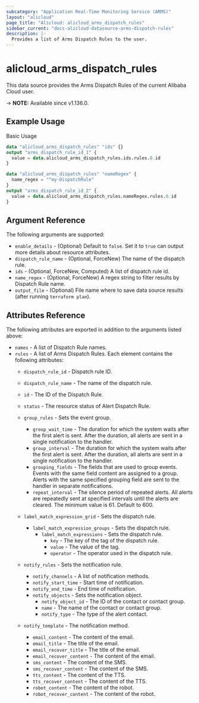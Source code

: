```yaml
---
subcategory: "Application Real-Time Monitoring Service (ARMS)"
layout: "alicloud"
page_title: "Alicloud: alicloud_arms_dispatch_rules"
sidebar_current: "docs-alicloud-datasource-arms-dispatch-rules"
description: |-
  Provides a list of Arms Dispatch Rules to the user.
---
```


# alicloud_arms_dispatch_rules

This data source provides the Arms Dispatch Rules of the current Alibaba Cloud user.

-> **NOTE:** Available since v1.136.0.

## Example Usage

Basic Usage

```terraform
data "alicloud_arms_dispatch_rules" "ids" {}
output "arms_dispatch_rule_id_1" {
  value = data.alicloud_arms_dispatch_rules.ids.rules.0.id
}

data "alicloud_arms_dispatch_rules" "nameRegex" {
  name_regex = "^my-DispatchRule"
}
output "arms_dispatch_rule_id_2" {
  value = data.alicloud_arms_dispatch_rules.nameRegex.rules.0.id
}

```

## Argument Reference

The following arguments are supported:

* `enable_details` - (Optional) Default to `false`. Set it to `true` can output more details about resource attributes.
* `dispatch_rule_name` - (Optional, ForceNew) The name of the dispatch rule.
* `ids` - (Optional, ForceNew, Computed)  A list of dispatch rule id.
* `name_regex` - (Optional, ForceNew) A regex string to filter results by Dispatch Rule name.
* `output_file` - (Optional) File name where to save data source results (after running `terraform plan`).

## Attributes Reference

The following attributes are exported in addition to the arguments listed above:

* `names` - A list of Dispatch Rule names.
* `rules` - A list of Arms Dispatch Rules. Each element contains the following attributes:
  * `dispatch_rule_id` - Dispatch rule ID.
  * `dispatch_rule_name` - The name of the dispatch rule.
  * `id` - The ID of the Dispatch Rule.
  * `status` - The resource status of Alert Dispatch Rule.
  * `group_rules` - Sets the event group.
    * `group_wait_time` - The duration for which the system waits after the first alert is sent. After the duration, all alerts are sent in a single notification to the handler.
    * `group_interval` - The duration for which the system waits after the first alert is sent. After the duration, all alerts are sent in a single notification to the handler.
    * `grouping_fields` - The fields that are used to group events. Events with the same field content are assigned to a group. Alerts with the same specified grouping field are sent to the handler in separate notifications.
    * `repeat_interval` - The silence period of repeated alerts. All alerts are repeatedly sent at specified intervals until the alerts are cleared. The minimum value is 61. Default to 600.

  * `label_match_expression_grid` - Sets the dispatch rule.
    * `label_match_expression_groups` - Sets the dispatch rule.
      * `label_match_expressions` - Sets the dispatch rule.
        * `key` - The key of the tag of the dispatch rule.
        * `value` - The value of the tag.
        * `operator` - The operator used in the dispatch rule. 
  
  * `notify_rules` - Sets the notification rule. 
    * `notify_channels` - A list of notification methods.
    * `notify_start_time` - Start time of notification.
    * `notify_end_time` - End time of notification.
    * `notify_objects` - Sets the notification object.
      * `notify_object_id` - The ID of the contact or contact group.
      * `name` - The name of the contact or contact group.
      * `notify_type` - The type of the alert contact.

  * `notify_template` - The notification method.
    * `email_content` - The content of the email.
    * `email_title` - The title of the email.
    * `email_recover_title` - The title of the email.
    * `email_recover_content` - The content of the email.
    * `sms_content` - The content of the SMS.
    * `sms_recover_content` - The content of the SMS.
    * `tts_content` - The content of the TTS.
    * `tts_recover_content` - The content of the TTS.
    * `robot_content` - The content of the robot.
    * `robot_recover_content` - The content of the robot.
